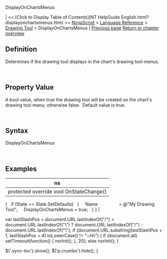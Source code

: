 ﻿










 


DisplayOnChartsMenus







| &lt;&lt; [Click to Display Table of Contents](NT HelpGuide English.html?displayonchartsmenus.htm) &gt;&gt;
 [NinjaScript](ninjascript.htm) &gt; [Language Reference](language_reference_wip.htm) &gt; [Drawing Tool](drawing_tools.htm) &gt;
DisplayOnChartsMenus | [Previous page](createanchor.htm)
[Return to chapter overview](drawing_tools.htm)










Definition
----------


Determines if the drawing tool displays in the chart's drawing tool menus.


 


Property Value
--------------


A bool value, when true the drawing tool will be created on the chart's drawing tool menu; otherwise false.  Default value is true.


 


Syntax
------


DisplayOnChartsMenus


 


Examples
--------




| ns |
| --- |
| protected override void OnStateChange()
{
   if (State == State.SetDefaults)
   {
     Name                 = @"My Drawing Tool";
     DisplayOnChartsMenus = true;
   }
} |






 
 var lastSlashPos = document.URL.lastIndexOf("/") &gt; document.URL.lastIndexOf("\\") ? document.URL.lastIndexOf("/") : document.URL.lastIndexOf("\\");
 if (document.URL.substring(lastSlashPos + 1, lastSlashPos + 4).toLowerCase() != "~hh") {
 if (document.all) setTimeout(function() {
 nsrInit();
 }, 20);
 else nsrInit();
 }
 
 
 $('.sync-toc').show();
 $('p.crumbs').hide();
 }
 
 
 



